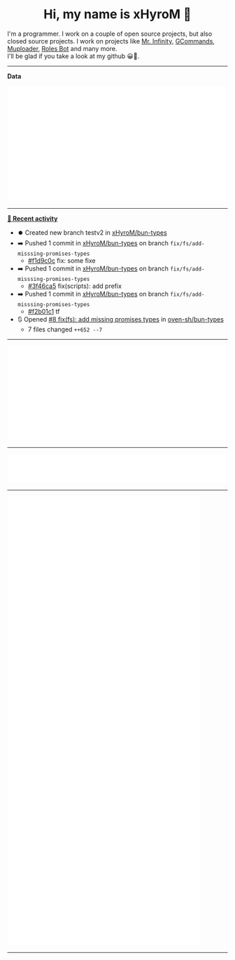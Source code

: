 <p align="center">
    <!-- <img src="https://avatars.githubusercontent.com/u/56601352" width="192" alt="hyro's pfp" /> -->
    <h1 align="center">Hi, my name is xHyroM 👋</h1>
</p>

I'm a programmer. I work on a couple of open source projects, but also closed source projects. I work on projects like [Mr. Infinity](https://discord.com/oauth2/authorize?client_id=720321585625694239&scope=bot%20applications.commands&permissions=8&redirect_uri=https://blobs.gq/imanager&prompt=consent&response_type=code), [GCommands](https://github.com/Garlic-Team/GCommands), [Muploader](https://github.com/xHyroM/Muploader), [Roles Bot](https://github.com/xHyroM/roles-bot) and many more.  
I'll be glad if you take a look at my github 😀👀.

___
**Data**

<img src="https://github.com/xHyroM/xHyroM/blob/master/.cache/base.svg">

___

**[📰 Recent activity](https://github.com/xHyroM)**
* ⏺️ Created new branch testv2 in [xHyroM/bun-types](https://github.com/xHyroM/bun-types)
* ➡️ Pushed 1 commit in [xHyroM/bun-types](https://github.com/xHyroM/bun-types) on branch `fix/fs/add-misssing-promises-types`
  * [#f1d9c0c](https://github.com/xHyroM/bun-types/commit/f1d9c0c) fix: some fixe
* ➡️ Pushed 1 commit in [xHyroM/bun-types](https://github.com/xHyroM/bun-types) on branch `fix/fs/add-misssing-promises-types`
  * [#3f46ca5](https://github.com/xHyroM/bun-types/commit/3f46ca5) fix(scripts): add prefix
* ➡️ Pushed 1 commit in [xHyroM/bun-types](https://github.com/xHyroM/bun-types) on branch `fix/fs/add-misssing-promises-types`
  * [#f2b01c1](https://github.com/xHyroM/bun-types/commit/f2b01c1) tf
* 🔃 Opened [#8 fix(fs): add missing promises types](https://github.com/oven-sh/bun-types/pull/8) in [oven-sh/bun-types](https://github.com/oven-sh/bun-types)
  * 7 files changed `++652 --7`


___

<img src="https://github.com/xHyroM/xHyroM/blob/master/.cache/isocalendar.svg">

___

<img src="https://github.com/xHyroM/xHyroM/blob/master/.cache/languages.svg">

___

<img src="https://github.com/xHyroM/xHyroM/blob/master/.cache/achievements.svg">

___
